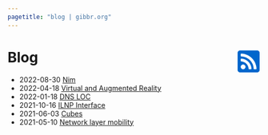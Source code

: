 ```yaml
---
pagetitle: "blog | gibbr.org"
---
```


<h1>
Blog
<span style="float: right; margin: 0">
	<a href="./rss/"
		style="float: left; margin: 0 0 0 0;">
		<img src="/fonts/rss-square.svg" alt="RSS" height="50em">
	</a>
</span>
</h1>

- 2022-08-30 [Nim](blog/nim)
- 2022-04-18 [Virtual and Augmented Reality](blog/vr_ar)
- 2022-01-18 [DNS LOC](blog/dns_loc_rr)
- 2021-10-16 [ILNP Interface](ilnp_interface)
- 2021-06-03 [Cubes](blog/cubes)
- 2021-05-10 [Network layer mobility](blog/network_layer_mobility)

